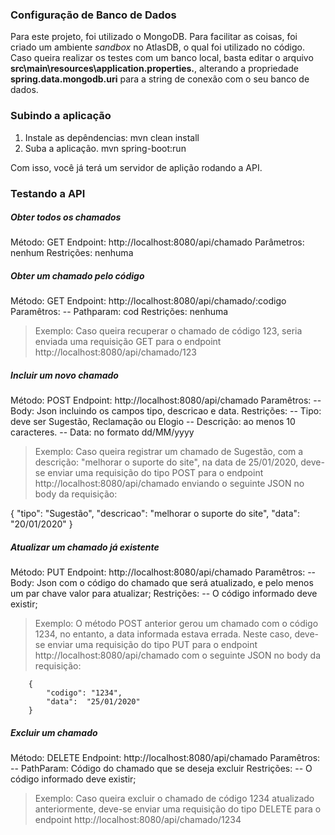 ### Configuração de Banco de Dados

Para este projeto, foi utilizado o MongoDB. Para facilitar as coisas, foi criado um ambiente _sandbox_ no AtlasDB, o qual foi utilizado no código.
Caso queira realizar os testes com um banco local, basta editar o arquivo **src\main\resources\application.properties.**, alterando a propriedade **spring.data.mongodb.uri** para a string de conexão com o seu banco de dados.

### Subindo a aplicação

1. Instale as depêndencias:
   mvn clean install
1. Suba a aplicação.
   mvn spring-boot:run

Com isso, você já terá um servidor de aplição rodando a API.

### Testando a API

##### Obter todos os chamados

Método: GET
Endpoint: http://localhost:8080/api/chamado
Parâmetros: nenhum
Restrições: nenhuma

##### Obter um chamado pelo código

Método: GET
Endpoint: http://localhost:8080/api/chamado/:codigo
Paramêtros:
-- Pathparam: cod
Restrições: nenhuma

> Exemplo: Caso queira recuperar o chamado de código 123, seria enviada uma requisição GET para o endpoint http://localhost:8080/api/chamado/123

##### Incluir um novo chamado

Método: POST
Endpoint: http://localhost:8080/api/chamado
Paramêtros:
-- Body: Json incluindo os campos tipo, descricao e data.
Restrições:
-- Tipo: deve ser Sugestão, Reclamação ou Elogio
-- Descrição: ao menos 10 caracteres.
-- Data: no formato dd/MM/yyyy

> Exemplo: Caso queira registrar um chamado de Sugestão, com a descrição: "melhorar o suporte do site", na data de 25/01/2020, deve-se enviar uma requisição do tipo POST para o endpoint http://localhost:8080/api/chamado enviando o seguinte JSON no body da requisição:

{
"tipo": "Sugestão",
"descricao": "melhorar o suporte do site",
"data": "20/01/2020"
}

##### Atualizar um chamado já existente

Método: PUT
Endpoint: http://localhost:8080/api/chamado
Paramêtros:
-- Body: Json com o código do chamado que será atualizado, e pelo menos um par chave valor para atualizar;
Restrições:
-- O código informado deve existir;

> Exemplo: O método POST anterior gerou um chamado com o código 1234, no entanto, a data informada estava errada. Neste caso, deve-se enviar uma requisição do tipo PUT para o endpoint http://localhost:8080/api/chamado com o seguinte JSON no body da requisição:

    	{
    		"codigo": "1234",
    		"data":  "25/01/2020"
    	}


##### Excluir um chamado

Método: DELETE
Endpoint: http://localhost:8080/api/chamado
Paramêtros:
-- PathParam: Código do chamado que se deseja excluir
Restrições:
-- O código informado deve existir;

> Exemplo: Caso queira excluir o chamado de código 1234 atualizado anteriormente, deve-se enviar uma requisição do tipo DELETE para o endpoint http://localhost:8080/api/chamado/1234
